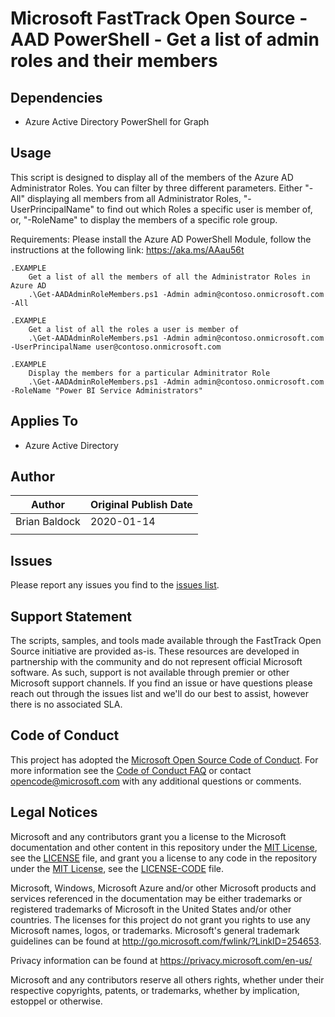 # Microsoft FastTrack Open Source - AAD PowerShell - Get a list of admin roles and their members

## Dependencies
- Azure Active Directory PowerShell for Graph

## Usage
This script is designed to display all of the members of the Azure AD Administrator Roles. You can filter by three different parameters. Either "-All" displaying all members from all Administrator Roles, "-UserPrincipalName" to find out which Roles a specific user is member of, or, "-RoleName" to display the members of a specific role group.

Requirements:
Please install the Azure AD PowerShell Module, follow the instructions at the following link: https://aka.ms/AAau56t
 
    .EXAMPLE
        Get a list of all the members of all the Administrator Roles in Azure AD
        .\Get-AADAdminRoleMembers.ps1 -Admin admin@contoso.onmicrosoft.com -All

    .EXAMPLE
        Get a list of all the roles a user is member of
        .\Get-AADAdminRoleMembers.ps1 -Admin admin@contoso.onmicrosoft.com -UserPrincipalName user@contoso.onmicrosoft.com

    .EXAMPLE
        Display the members for a particular Adminitrator Role
        .\Get-AADAdminRoleMembers.ps1 -Admin admin@contoso.onmicrosoft.com -RoleName "Power BI Service Administrators"

## Applies To
- Azure Active Directory

## Author

| Author        | Original Publish Date |
|---------------|-----------------------|
| Brian Baldock | 2020-01-14            |
|               |                       |

## Issues

Please report any issues you find to the [issues list](/issues).

## Support Statement

The scripts, samples, and tools made available through the FastTrack Open Source initiative are provided as-is. These resources are developed in partnership with the community and do not represent official Microsoft software. As such, support is not available through premier or other Microsoft support channels. If you find an issue or have questions please reach out through the issues list and we'll do our best to assist, however there is no associated SLA.

## Code of Conduct

This project has adopted the [Microsoft Open Source Code of Conduct](https://opensource.microsoft.com/codeofconduct/).
For more information see the [Code of Conduct FAQ](https://opensource.microsoft.com/codeofconduct/faq/) or
contact [opencode@microsoft.com](mailto:opencode@microsoft.com) with any additional questions or comments.

## Legal Notices

Microsoft and any contributors grant you a license to the Microsoft documentation and other content in this repository under the [MIT License](https://opensource.org/licenses/MIT), see the [LICENSE](LICENSE) file, and grant you a license to any code in the repository under the [MIT License](https://opensource.org/licenses/MIT), see the [LICENSE-CODE](LICENSE-CODE) file.

Microsoft, Windows, Microsoft Azure and/or other Microsoft products and services referenced in the documentation may be either trademarks or registered trademarks of Microsoft in the United States and/or other countries. The licenses for this project do not grant you rights to use any Microsoft names, logos, or trademarks. Microsoft's general trademark guidelines can be found at http://go.microsoft.com/fwlink/?LinkID=254653.

Privacy information can be found at https://privacy.microsoft.com/en-us/

Microsoft and any contributors reserve all others rights, whether under their respective copyrights, patents,
or trademarks, whether by implication, estoppel or otherwise.
